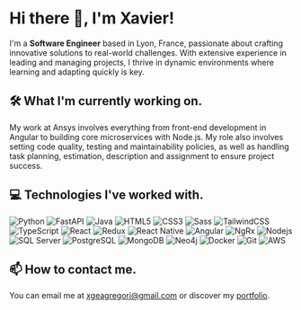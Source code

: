 # Hi there 👋, I'm Xavier!
I'm a **Software Engineer** based in Lyon, France, passionate about crafting innovative solutions to real-world challenges. With extensive experience in leading and managing projects, I thrive in dynamic environments where learning and adapting quickly is key.

## 🛠️ What I'm currently working on.
My work at Ansys involves everything from front-end development in Angular to building core microservices with Node.js. My role also involves setting code quality, testing and maintainability policies, as well as handling task planning, estimation, description and assignment to ensure project success.

## 💻 Technologies I've worked with.
![Python](https://img.shields.io/badge/Python-facc15.svg?style=for-the-badge&logo=Python&logoColor=black)
![FastAPI](https://img.shields.io/badge/FastAPI-facc15.svg?style=for-the-badge&logo=FastAPI&logoColor=black)
![Java](https://img.shields.io/badge/Java-facc15.svg?style=for-the-badge)
![HTML5](https://img.shields.io/badge/HTML5-facc15.svg?style=for-the-badge&logo=HTML5&logoColor=black)
![CSS3](https://img.shields.io/badge/CSS3-facc15.svg?style=for-the-badge&logo=CSS3&logoColor=black)
![Sass](https://img.shields.io/badge/Sass-facc15.svg?style=for-the-badge&logo=Sass&logoColor=black)
![TailwindCSS](https://img.shields.io/badge/Tailwind%20CSS-facc15.svg?style=for-the-badge&logo=Tailwind-CSS&logoColor=black)
![TypeScript](https://img.shields.io/badge/TypeScript-facc15.svg?style=for-the-badge&logo=TypeScript&logoColor=black)
![React](https://img.shields.io/badge/React-facc15.svg?style=for-the-badge&logo=React&logoColor=black)
![Redux](https://img.shields.io/badge/Redux-facc15.svg?style=for-the-badge&logo=Redux&logoColor=black)
![React Native](https://img.shields.io/badge/React%20Native-facc15.svg?style=for-the-badge&logo=React&logoColor=black)
![Angular](https://img.shields.io/badge/Angular-facc15.svg?style=for-the-badge&logo=Angular&logoColor=black)
![NgRx](https://img.shields.io/badge/NgRx-facc15.svg?style=for-the-badge&logo=Ngrx&logoColor=black)
![Nodejs](https://img.shields.io/badge/Node.js-facc15.svg?style=for-the-badge&logo=nodedotjs&logoColor=black)
![SQL Server](https://img.shields.io/badge/SQL%20Server-facc15.svg?style=for-the-badge&logo=Microsoft-SQL-Server&logoColor=black)
![PostgreSQL](https://img.shields.io/badge/PostgreSQL-facc15.svg?style=for-the-badge&logo=PostgreSQL&logoColor=black)
![MongoDB](https://img.shields.io/badge/MongoDB-facc15.svg?style=for-the-badge&logo=MongoDB&logoColor=black)
![Neo4j](https://img.shields.io/badge/Neo4j-facc15.svg?style=for-the-badge&logo=Neo4j&logoColor=black)
![Docker](https://img.shields.io/badge/Docker-facc15.svg?style=for-the-badge&logo=Docker&logoColor=black)
![Git](https://img.shields.io/badge/Git-facc15.svg?style=for-the-badge&logo=Git&logoColor=black)
![AWS](https://img.shields.io/badge/Amazon%20AWS-facc15.svg?style=for-the-badge&logo=Amazon-AWS&logoColor=black)

## 📫 How to contact me.
You can email me at xgeagregori@gmail.com or discover my [portfolio](https://xgeagregori.com).
